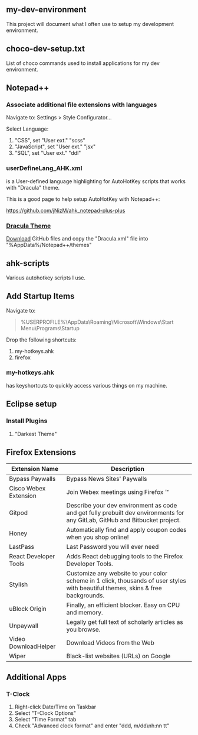 ## my-dev-environment
This project will document what I often use to setup my development environment.

## choco-dev-setup.txt

List of choco commands used to install applications for my dev environment.

## Notepad++

### Associate additional file extensions with languages

Navigate to: Settings > Style Configurator…

Select Language:
1. "CSS", set "User ext." "scss"
2. "JavaScript", set "User ext." "jsx"
3. "SQL", set "User ext." "ddl"

### userDefineLang_AHK.xml

is a User-defined language highlighting for AutoHotKey scripts that works with "Dracula" theme.

This is a good page to help setup AutoHotKey with Notepad++:

https://github.com/jNizM/ahk_notepad-plus-plus

### [Dracula Theme](https://draculatheme.com/notepad-plus-plus/)

[Download](https://github.com/dracula/notepad-plus-plus/archive/master.zip) GitHub files and copy the "Dracula.xml" file into "%AppData%/Notepad++/themes"

## ahk-scripts

Various autohotkey scripts I use.

## Add Startup Items

Navigate to:

> %USERPROFILE%\AppData\Roaming\Microsoft\Windows\Start Menu\Programs\Startup

Drop the following shortcuts:
1. my-hotkeys.ahk
2. firefox

### my-hotkeys.ahk

has keyshortcuts to quickly access various things on my machine.

## Eclipse setup

### Install Plugins

1. "Darkest Theme"

## Firefox Extensions

| Extension Name         | Description                         |
|------------------------|-------------------------------------|
| Bypass Paywalls        | Bypass News Sites' Paywalls |
| Cisco Webex Extension  | Join Webex meetings using Firefox ™ |
| Gitpod                 | Describe your dev environment as code and get fully prebuilt dev environments for any GitLab, GitHub and Bitbucket project. |
| Honey                  | Automatically find and apply coupon codes when you shop online! |
| LastPass               | Last Password you will ever need |
| React Developer Tools  | Adds React debugging tools to the Firefox Developer Tools. |
| Stylish                | Customize any website to your color scheme in 1 click, thousands of user styles with beautiful themes, skins & free backgrounds. |
| uBlock Origin          | Finally, an efficient blocker. Easy on CPU and memory. |
| Unpaywall              | Legally get full text of scholarly articles as you browse. |
| Video DownloadHelper   | Download Videos from the Web |
| Wiper                  | Black-list websites (URLs) on Google |

## Additional Apps

### T-Clock
1. Right-click Date/Time on Taskbar
2. Select "T-Clock Options"
3. Select "Time Format" tab
4. Check "Advanced clock format" and enter "ddd, m/dd\nh:nn tt"

